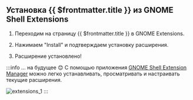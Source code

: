 ## Установка {{ $frontmatter.title }} из GNOME Shell Extensions

1. Переходим на <a target=_blank :href="'https://extensions.gnome.org/extension/' + $frontmatter.pluginID"> страницу {{ $frontmatter.title }}</a> в GNOME Extensions.

2. Нажимаем "Install" и подтверждаем установку расширения.

3. Расширение установлено!

:::info ... на будущее :blush:
С помощью приложения [GNOME Shell Extension Manager](/extensions) можно легко устанавливать, просматривать и настраивать текущие расширения.  

![extensions_1](/extensions/extensions_window.png)
::: 